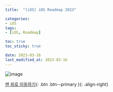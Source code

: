 ```yaml
---
title:  "[iOS] iOS Roadmap 2023"

categories:
- iOS
tags:
- [iOS, Roadmap]

toc: true
toc_sticky: true

date: 2023-03-16
last_modified_at: 2023-03-16
---
```


![image](https://user-images.githubusercontent.com/61777583/225497581-da08c27d-72f7-4f17-b5c8-e70c9d94e895.png)

[맨 위로 이동하기](#){: .btn .btn--primary }{: .align-right} 